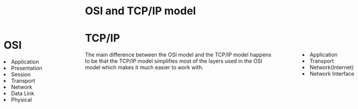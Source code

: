 # OSI and TCP/IP model

<list style="position:absolute;left:10px;">
 <h1>OSI</h1>
 <li>Application</li>
 <li>Presentation</li>
 <li>Session</li>
 <li>Transport</li>
 <li>Network</li>
 <li>Data Link</li>
 <li>Physical</li>
</list>
 <h1>TCP/IP</h1>
<list style="position:absolute;right:10px;">
 <li>Application</li>
 <li>Transport</li>
 <li>Network(Internet)</li>
 <li>Network Interface</li>
</list>
<p>The main difference between the OSI model and the TCP/IP model happens to be that the TCP/IP model simplifies most of the layers used in the OSI model which makes it much easier to work with.</p>
